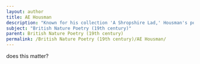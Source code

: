```yaml
---
layout: author
title: AE Housman
description: "Known for his collection 'A Shropshire Lad,' Housman's poetry often reflects on nature, love, and loss, using the landscape of rural England as a backdrop for his poignant themes."
subject: "British Nature Poetry (19th century)"
parent: British Nature Poetry (19th century)
permalink: /British Nature Poetry (19th century)/AE Housman/
---
```


does this matter?

